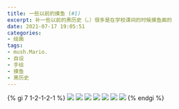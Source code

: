```yaml
---
title: 一些以前的摸鱼 (#1)
excerpt: 补一些以前的黑历史（。）很多是在学校课间的时候摸鱼画的
date: 2021-07-17 19:05:51
categories:
- 绘画
tags:
- mush.Mario.
- 自设
- 手绘
- 摸鱼
- 黑历史
---
```

{% gi 7 1-2-1-2-1 %}
<img src="./index/images/颜料盒.jpg" />
<img src="./index/images/咖啡.jpg" />
<img src="./index/images/mush64.jpg" />
<img src="./index/images/Ihatemyself.jpg" />
<img src="./index/images/NotoColorEmoji.jpg" />
<img src="./index/images/揉揉.jpg" />
<img src="./index/images/JustGiveUp!.jpg" />
{% endgi %}